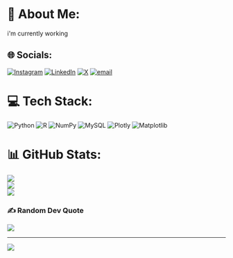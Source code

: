 # 💫 About Me:
i'm currently working 


## 🌐 Socials:
[![Instagram](https://img.shields.io/badge/Instagram-%23E4405F.svg?logo=Instagram&logoColor=white)](https://instagram.com/mishra_vicky15) [![LinkedIn](https://img.shields.io/badge/LinkedIn-%230077B5.svg?logo=linkedin&logoColor=white)](https://linkedin.com/in/www.linkedin.com/in/vickymishra63) [![X](https://img.shields.io/badge/X-black.svg?logo=X&logoColor=white)](https://x.com/vickymishra6396) [![email](https://img.shields.io/badge/Email-D14836?logo=gmail&logoColor=white)](mailto:vickymishra6396@gmail.com) 

# 💻 Tech Stack:
![Python](https://img.shields.io/badge/python-3670A0?style=for-the-badge&logo=python&logoColor=ffdd54) ![R](https://img.shields.io/badge/r-%23276DC3.svg?style=for-the-badge&logo=r&logoColor=white) ![NumPy](https://img.shields.io/badge/numpy-%23013243.svg?style=for-the-badge&logo=numpy&logoColor=white) ![MySQL](https://img.shields.io/badge/mysql-4479A1.svg?style=for-the-badge&logo=mysql&logoColor=white) ![Plotly](https://img.shields.io/badge/Plotly-%233F4F75.svg?style=for-the-badge&logo=plotly&logoColor=white) ![Matplotlib](https://img.shields.io/badge/Matplotlib-%23ffffff.svg?style=for-the-badge&logo=Matplotlib&logoColor=black)
# 📊 GitHub Stats:
![](https://github-readme-stats.vercel.app/api?username=Vickymishra6396&theme=dark&hide_border=false&include_all_commits=false&count_private=false)<br/>
![](https://nirzak-streak-stats.vercel.app/?user=Vickymishra6396&theme=dark&hide_border=false)<br/>
![](https://github-readme-stats.vercel.app/api/top-langs/?username=Vickymishra6396&theme=dark&hide_border=false&include_all_commits=false&count_private=false&layout=compact)

### ✍️ Random Dev Quote
![](https://quotes-github-readme.vercel.app/api?type=horizontal&theme=radical)

---
[![](https://visitcount.itsvg.in/api?id=Vickymishra6396&icon=0&color=0)](https://visitcount.itsvg.in)

<!-- Proudly created with GPRM ( https://gprm.itsvg.in ) -->
